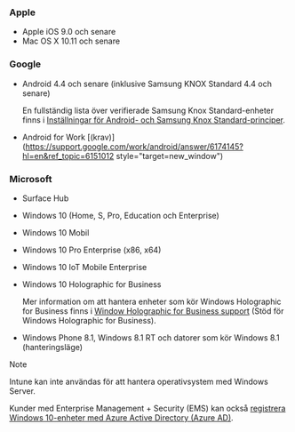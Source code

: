 

### <a name="apple"></a>Apple
- Apple iOS 9.0 och senare
- Mac OS X 10.11 och senare

### <a name="google"></a>Google
- Android 4.4 och senare (inklusive Samsung KNOX Standard 4.4 och senare)

  En fullständig lista över verifierade Samsung Knox Standard-enheter finns i [Inställningar för Android- och Samsung Knox Standard-principer](/intune/supported-devices-browsers#supported-samsung-knox-standard-devices).


- Android for Work [(krav)](https://support.google.com/work/android/answer/6174145?hl=en&ref_topic=6151012 style="target=new_window")

### <a name="microsoft"></a>Microsoft

- Surface Hub
- Windows 10 (Home, S, Pro, Education och Enterprise)
- Windows 10 Mobil
- Windows 10 Pro Enterprise (x86, x64)
- Windows 10 IoT Mobile Enterprise
- Windows 10 Holographic for Business

  Mer information om att hantera enheter som kör Windows Holographic for Business finns i [Window Holographic for Business support](../windows-holographic-for-business.md) (Stöd för Windows Holographic for Business).

- Windows Phone 8.1, Windows 8.1 RT och datorer som kör Windows 8.1 (hanteringsläge)

> [!NOTE]
> Intune kan inte användas för att hantera operativsystem med Windows Server.

Kunder med Enterprise Management + Security (EMS) kan också [registrera Windows 10-enheter med Azure Active Directory (Azure AD)](/intune-classic/deploy-use/set-up-windows-device-management-with-microsoft-intune#azure-active-directory-enrollment).


